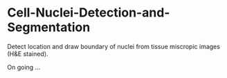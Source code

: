 # Cell-Nuclei-Detection-and-Segmentation
Detect location and draw boundary of nuclei from tissue miscropic images (H&E stained). </br>

On going ...
